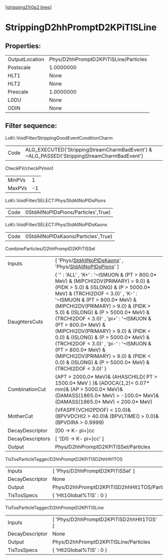 [[stripping21r0p2 lines]](./stripping21r0p2-index)

# StrippingD2hhPromptD2KPiTISLine

## Properties:

|                |                                       |
|----------------|---------------------------------------|
| OutputLocation | Phys/D2hhPromptD2KPiTISLine/Particles |
| Postscale      | 1.0000000                             |
| HLT1           | None                                  |
| HLT2           | None                                  |
| Prescale       | 1.0000000                             |
| L0DU           | None                                  |
| ODIN           | None                                  |

## Filter sequence:

LoKi::VoidFilter/StrippingGoodEventConditionCharm

|      |                                                                                            |
|------|--------------------------------------------------------------------------------------------|
| Code | ALG_EXECUTED('StrippingStreamCharmBadEvent') & ~ALG_PASSED('StrippingStreamCharmBadEvent') |

CheckPV/checkPVmin1

|        |     |
|--------|-----|
| MinPVs | 1   |
| MaxPVs | -1  |

LoKi::VoidFilter/SELECT:Phys/StdAllNoPIDsPions

|      |                                     |
|------|-------------------------------------|
| Code | 0StdAllNoPIDsPions/Particles',True) |

LoKi::VoidFilter/SELECT:Phys/StdAllNoPIDsKaons

|      |                                     |
|------|-------------------------------------|
| Code | 0StdAllNoPIDsKaons/Particles',True) |

CombineParticles/D2hhPromptD2KPiTISSel

|                  |                                                                                                                                                                                                                                                                                                                                                                                                                                                                                                                                                                                                      |
|------------------|------------------------------------------------------------------------------------------------------------------------------------------------------------------------------------------------------------------------------------------------------------------------------------------------------------------------------------------------------------------------------------------------------------------------------------------------------------------------------------------------------------------------------------------------------------------------------------------------------|
| Inputs           | [ 'Phys/[StdAllNoPIDsKaons](./stripping21r0p2-commonparticles-stdallnopidskaons)' , 'Phys/[StdAllNoPIDsPions](./stripping21r0p2-commonparticles-stdallnopidspions)' ]                                                                                                                                                                                                                                                                                                                                                                                                                              |
| DaughtersCuts    | { '' : 'ALL' , 'K+' : '~ISMUON & (PT \> 800.0\* MeV) & (MIPCHI2DV(PRIMARY) \> 9.0) & (PIDK \> 5.0) & (ISLONG) & (P \> 5000.0\* MeV) & (TRCHI2DOF \< 3.0)' , 'K-' : '~ISMUON & (PT \> 800.0\* MeV) & (MIPCHI2DV(PRIMARY) \> 9.0) & (PIDK \> 5.0) & (ISLONG) & (P \> 5000.0\* MeV) & (TRCHI2DOF \< 3.0)' , 'pi+' : '~ISMUON & (PT \> 800.0\* MeV) & (MIPCHI2DV(PRIMARY) \> 9.0) & (PIDK \< 0.0) & (ISLONG) & (P \> 5000.0\* MeV) & (TRCHI2DOF \< 3.0)' , 'pi-' : '~ISMUON & (PT \> 800.0\* MeV) & (MIPCHI2DV(PRIMARY) \> 9.0) & (PIDK \< 0.0) & (ISLONG) & (P \> 5000.0\* MeV) & (TRCHI2DOF \< 3.0)' } |
| CombinationCut   | (APT \> 2000.0\* MeV)& (AHASCHILD( PT \> 1500.0\* MeV ) )& (ADOCA(1,2)\< 0.07\* mm)& (AP \> 5000.0\* MeV)& (DAMASS(1865.0\* MeV) \> -100.0\* MeV)& (DAMASS(1865.0\* MeV) \< 200.0\* MeV)                                                                                                                                                                                                                                                                                                                                                                                                             |
| MotherCut        | (VFASPF(VCHI2PDOF) \< 10.0)& (BPVVDCHI2 \> 40.0)& (BPVLTIME() \> 0.0)& (BPVDIRA \> 0.9999)                                                                                                                                                                                                                                                                                                                                                                                                                                                                                                           |
| DecayDescriptor  | [D0 -\> K- pi+]cc                                                                                                                                                                                                                                                                                                                                                                                                                                                                                                                                                                                  |
| DecayDescriptors | [ '[D0 -\> K- pi+]cc' ]                                                                                                                                                                                                                                                                                                                                                                                                                                                                                                                                                                          |
| Output           | Phys/D2hhPromptD2KPiTISSel/Particles                                                                                                                                                                                                                                                                                                                                                                                                                                                                                                                                                                 |

TisTosParticleTagger/D2hhPromptD2KPiTISD2hhHlt1TOS

|                 |                                              |
|-----------------|----------------------------------------------|
| Inputs          | [ 'Phys/D2hhPromptD2KPiTISSel' ]           |
| DecayDescriptor | None                                         |
| Output          | Phys/D2hhPromptD2KPiTISD2hhHlt1TOS/Particles |
| TisTosSpecs     | { 'Hlt1Global%TIS' : 0 }                     |

TisTosParticleTagger/D2hhPromptD2KPiTISLine

|                 |                                            |
|-----------------|--------------------------------------------|
| Inputs          | [ 'Phys/D2hhPromptD2KPiTISD2hhHlt1TOS' ] |
| DecayDescriptor | None                                       |
| Output          | Phys/D2hhPromptD2KPiTISLine/Particles      |
| TisTosSpecs     | { 'Hlt2Global%TIS' : 0 }                   |
